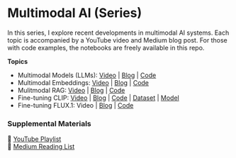 # Multimodal AI (Series)

In this series, I explore recent developments in multimodal AI systems. Each topic is accompanied by a YouTube video and Medium blog post. For those with code examples, the notebooks are freely available in this repo.

**Topics**
- Multimodal Models (LLMs): [Video](https://youtu.be/Ot2c5MKN_-w) | [Blog](https://towardsdatascience.com/multimodal-models-llms-that-can-see-and-hear-5c6737c981d3) | [Code](https://github.com/ShawhinT/YouTube-Blog/tree/main/multimodal-ai/1-mm-llms)
- Multimodal Embeddings: [Video](https://youtu.be/YOvxh_ma5qE) | [Blog](https://towardsdatascience.com/multimodal-embeddings-an-introduction-5dc36975966f) | [Code](https://github.com/ShawhinT/YouTube-Blog/tree/main/multimodal-ai/2-mm-embeddings)
- Mulitmodal RAG: [Video](https://youtu.be/Y7pNmocrmi8) | [Blog](https://medium.com/towards-data-science/multimodal-rag-process-any-file-type-with-ai-e6921342c903) | [Code](https://github.com/ShawhinT/YouTube-Blog/tree/main/multimodal-ai/3-multimodal-rag)
- Fine-tuning CLIP: [Video](https://youtu.be/W4s6b2ZM6kI) | [Blog](https://medium.com/towards-data-science/fine-tuning-multimodal-embedding-models-bf007b1c5da5) | [Code](https://github.com/ShawhinT/YouTube-Blog/tree/main/multimodal-ai/4-ft-mm-embeddings) | [Dataset](https://huggingface.co/datasets/shawhin/yt-title-thumbnail-pairs) | [Model](https://huggingface.co/shawhin/clip-title-thumbnail-embeddings)
- Fine-tuning FLUX.1: Video | [Blog](https://shawhin.medium.com/i-trained-flux-1-on-my-face-and-how-you-can-too-bbf0cb3824b0) | [Code](https://github.com/ShawhinT/YouTube-Blog/tree/main/multimodal-ai/5-ft-flux)

### Supplemental Materials

🎥 [YouTube Playlist](https://www.youtube.com/playlist?list=PLz-ep5RbHosXxOAPMThZM1rMec8sV7FcX) <br>
📰 [Medium Reading List](https://shawhin.medium.com/list/multimodal-ai-fe9521d0e77a)
<br><br>
